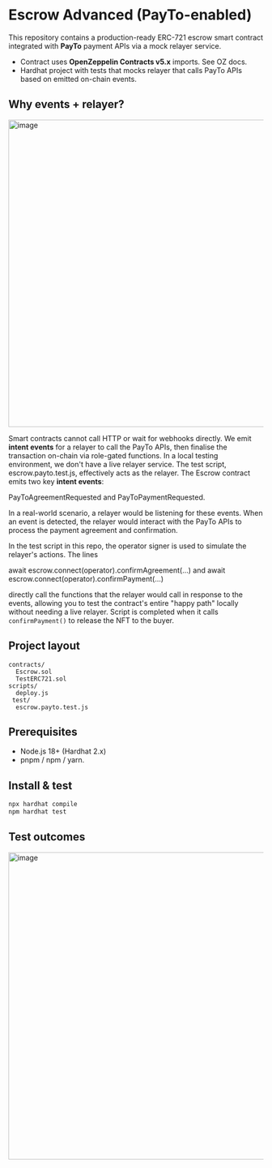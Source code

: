 
# Escrow Advanced (PayTo-enabled)

This repository contains a production-ready ERC-721 escrow smart contract integrated with **PayTo** payment APIs via a mock relayer service.

- Contract uses **OpenZeppelin Contracts v5.x** imports. See OZ docs.  
- Hardhat project with tests that mocks relayer that calls PayTo APIs based on emitted on-chain events.

## Why events + relayer?

<img width="1890" height="606" alt="image" src="https://github.com/user-attachments/assets/484db5e6-ff6f-41d8-91a5-a0c0ed5e6912" />

Smart contracts cannot call HTTP or wait for webhooks directly. We emit **intent events** for a relayer to call the PayTo APIs, then finalise the transaction on-chain via role-gated functions. 
In a local testing environment, we don't have a live relayer service. The test script, escrow.payto.test.js, effectively acts as the relayer.
The Escrow contract emits two key **intent events**: 

PayToAgreementRequested  and 
PayToPaymentRequested. 

In a real-world scenario, a relayer would be listening for these events. When an event is detected, the relayer would interact with the PayTo APIs to process the payment agreement and confirmation.

In the test script in this repo, the operator signer is used to simulate the relayer's actions. The lines 

await escrow.connect(operator).confirmAgreement(...) and 
await escrow.connect(operator).confirmPayment(...) 

directly call the functions that the relayer would call in response to the events, allowing you to test the contract's entire "happy path" locally without needing a live relayer.
Script is completed when it calls `confirmPayment()` to release the NFT to the buyer.



## Project layout
```
contracts/
  Escrow.sol
  TestERC721.sol
scripts/
  deploy.js
 test/
  escrow.payto.test.js
```

## Prerequisites
- Node.js 18+ (Hardhat 2.x)  
- pnpm / npm / yarn.

## Install & test
```bash
npx hardhat compile
npm hardhat test
```


## Test outcomes
<img width="800" height="606" alt="image" src="https://github.com/user-attachments/assets/732838ea-f68b-4f08-a9ee-5c1a49d5a946" />



